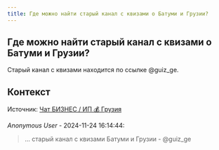 ```yaml
---
title: Гдe можно найти старый канал с квизами о Батуми и Грузии?
---
```


## Гдe можно найти старый канал с квизами о Батуми и Грузии?

Старый канал с квизами находится по ссылке @guiz_ge.

## Контекст

Источник: [Чат БИЗНЕС / ИП 💰 Грузия](https://t.me/ip_ge)

_Anonymous User_ - 2024-11-24 16:14:44:

> ... старый канал с квизами Батуми и Грузии - @guiz_ge
